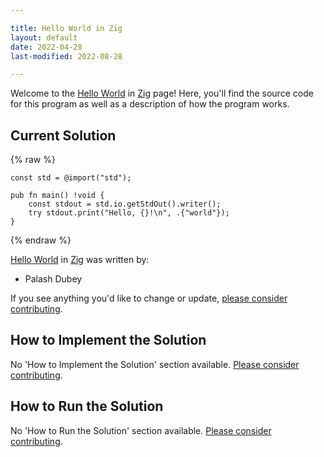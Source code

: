 ```yaml
---

title: Hello World in Zig
layout: default
date: 2022-04-28
last-modified: 2022-08-28

---
```


Welcome to the [Hello World](https://sampleprograms.io/projects/hello-world) in [Zig](https://sampleprograms.io/languages/zig) page! Here, you'll find the source code for this program as well as a description of how the program works.

## Current Solution

{% raw %}

```zig
const std = @import("std");

pub fn main() !void {
    const stdout = std.io.getStdOut().writer();
    try stdout.print("Hello, {}!\n", .{"world"});
}
```

{% endraw %}

[Hello World](https://sampleprograms.io/projects/hello-world) in [Zig](https://sampleprograms.io/languages/zig) was written by:

- Palash Dubey

If you see anything you'd like to change or update, [please consider contributing](https://github.com/TheRenegadeCoder/sample-programs).

## How to Implement the Solution

No 'How to Implement the Solution' section available. [Please consider contributing](https://github.com/TheRenegadeCoder/sample-programs-website).

## How to Run the Solution

No 'How to Run the Solution' section available. [Please consider contributing](https://github.com/TheRenegadeCoder/sample-programs-website).